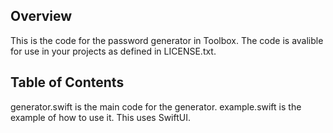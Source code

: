 ## Overview
This is the code for the password generator in Toolbox. The code is avalible for use in your projects as defined in LICENSE.txt.

## Table of Contents
generator.swift is the main code for the generator.
example.swift is the example of how to use it. This uses SwiftUI.
